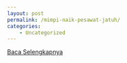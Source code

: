 ```yaml
---
layout: post
permalink: /mimpi-naik-pesawat-jatuh/
categories:
    - Uncategorized
---
```


[Baca Selengkapnya](/03)